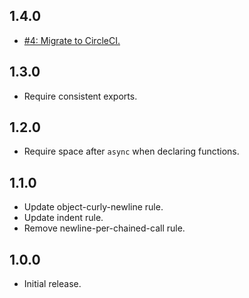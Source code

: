 ## 1.4.0
* [#4: Migrate to CircleCI.](https://github.com/haensl/eslint-config/issues/4)

## 1.3.0
* Require consistent exports.

## 1.2.0
* Require space after `async` when declaring functions.

## 1.1.0
* Update object-curly-newline rule.
* Update indent rule.
* Remove newline-per-chained-call rule.

## 1.0.0
* Initial release.
